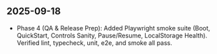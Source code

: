 ## 2025-09-18

- Phase 4 (QA & Release Prep): Added Playwright smoke suite (Boot, QuickStart, Controls Sanity, Pause/Resume, LocalStorage Health). Verified lint, typecheck, unit, e2e, and smoke all pass.

